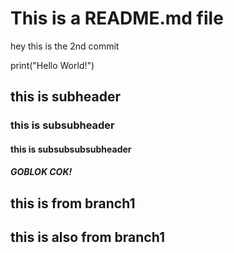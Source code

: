# This is a README.md file

hey this is the 2nd commit


print("Hello World!")

## this is subheader
### this is subsubheader
#### this is subsubsubsubheader
##### GOBLOK COK!
## this is from branch1
## this is also from branch1

